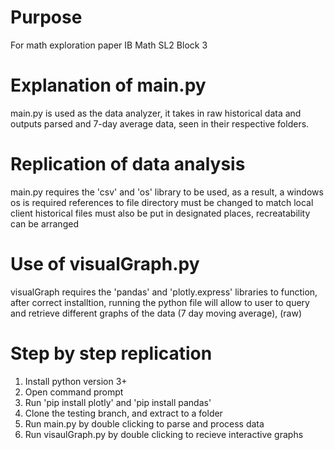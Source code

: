 # Purpose
 For math exploration paper IB Math SL2 Block 3

# Explanation of main.py
 main.py is used as the data analyzer, it takes in raw historical data and outputs
 parsed and 7-day average data, seen in their respective folders.

# Replication of data analysis
 main.py requires the 'csv' and 'os' library to be used, as a result, a windows os is required
 references to file directory must be changed to match local client
 historical files must also be put in designated places, recreatability can be arranged
 
# Use of visualGraph.py
 visualGraph requires the 'pandas' and 'plotly.express' libraries to function, after correct
 installtion, running the python file will allow to user to query and retrieve different graphs of the data
 (7 day moving average), (raw)

# Step by step replication
 1. Install python version 3+
 2. Open command prompt
 3. Run 'pip install plotly' and 'pip install pandas'
 4. Clone the testing branch, and extract to a folder
 5. Run main.py by double clicking to parse and process data
 6. Run visaulGraph.py by double clicking to recieve interactive graphs
